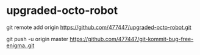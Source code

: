 # upgraded-octo-robot
git remote add origin https://github.com/477447/upgraded-octo-robot.git

git push -u origin master
https://github.com/477447/git-kommit-bug-free-enigma..git
